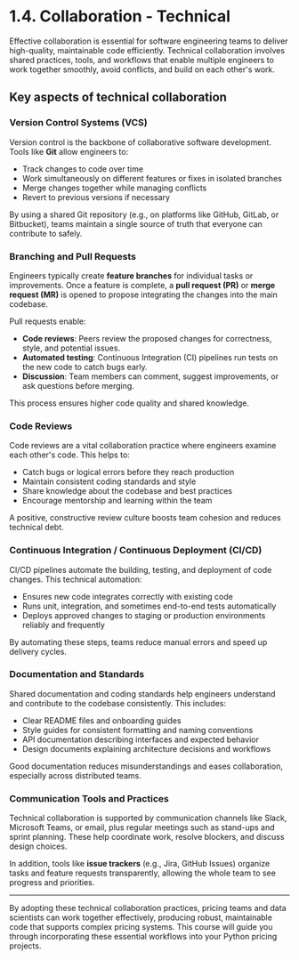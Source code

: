# 1.4. Collaboration - Technical

Effective collaboration is essential for software engineering teams to deliver high-quality, maintainable code efficiently. Technical collaboration involves shared practices, tools, and workflows that enable multiple engineers to work together smoothly, avoid conflicts, and build on each other's work.

## Key aspects of technical collaboration

### Version Control Systems (VCS)

Version control is the backbone of collaborative software development. Tools like **Git** allow engineers to:

- Track changes to code over time
- Work simultaneously on different features or fixes in isolated branches
- Merge changes together while managing conflicts
- Revert to previous versions if necessary

By using a shared Git repository (e.g., on platforms like GitHub, GitLab, or Bitbucket), teams maintain a single source of truth that everyone can contribute to safely.

### Branching and Pull Requests

Engineers typically create **feature branches** for individual tasks or improvements. Once a feature is complete, a **pull request (PR)** or **merge request (MR)** is opened to propose integrating the changes into the main codebase.

Pull requests enable:

- **Code reviews**: Peers review the proposed changes for correctness, style, and potential issues.
- **Automated testing**: Continuous Integration (CI) pipelines run tests on the new code to catch bugs early.
- **Discussion**: Team members can comment, suggest improvements, or ask questions before merging.

This process ensures higher code quality and shared knowledge.

### Code Reviews

Code reviews are a vital collaboration practice where engineers examine each other's code. This helps to:

- Catch bugs or logical errors before they reach production
- Maintain consistent coding standards and style
- Share knowledge about the codebase and best practices
- Encourage mentorship and learning within the team

A positive, constructive review culture boosts team cohesion and reduces technical debt.

### Continuous Integration / Continuous Deployment (CI/CD)

CI/CD pipelines automate the building, testing, and deployment of code changes. This technical automation:

- Ensures new code integrates correctly with existing code
- Runs unit, integration, and sometimes end-to-end tests automatically
- Deploys approved changes to staging or production environments reliably and frequently

By automating these steps, teams reduce manual errors and speed up delivery cycles.

### Documentation and Standards

Shared documentation and coding standards help engineers understand and contribute to the codebase consistently. This includes:

- Clear README files and onboarding guides
- Style guides for consistent formatting and naming conventions
- API documentation describing interfaces and expected behavior
- Design documents explaining architecture decisions and workflows

Good documentation reduces misunderstandings and eases collaboration, especially across distributed teams.

### Communication Tools and Practices

Technical collaboration is supported by communication channels like Slack, Microsoft Teams, or email, plus regular meetings such as stand-ups and sprint planning. These help coordinate work, resolve blockers, and discuss design choices.

In addition, tools like **issue trackers** (e.g., Jira, GitHub Issues) organize tasks and feature requests transparently, allowing the whole team to see progress and priorities.

---

By adopting these technical collaboration practices, pricing teams and data scientists can work together effectively, producing robust, maintainable code that supports complex pricing systems. This course will guide you through incorporating these essential workflows into your Python pricing projects.

